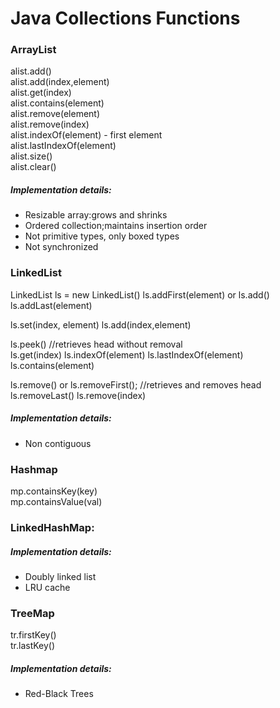 # Java Collections Functions
### ArrayList
alist.add()  
alist.add(index,element)  
alist.get(index)  
alist.contains(element)  
alist.remove(element)  
alist.remove(index)  
alist.indexOf(element) - first element  
alist.lastIndexOf(element)  
alist.size()  
alist.clear()  

##### Implementation details:
* Resizable array:grows and shrinks
* Ordered collection;maintains insertion order
* Not primitive types, only boxed types
* Not synchronized

### LinkedList
LinkedList<String> ls = new LinkedList<String>()
ls.addFirst(element) or ls.add()
ls.addLast(element)  
  
ls.set(index, element)
ls.add(index,element) 
  
ls.peek() //retrieves head without removal    
ls.get(index)
ls.indexOf(element)
ls.lastIndexOf(element)
ls.contains(element)

ls.remove() or ls.removeFirst(); //retrieves and removes head  
ls.removeLast()
ls.remove(index)

##### Implementation details:
* Non contiguous

### Hashmap
mp.containsKey(key)  
mp.containsValue(val)  

### LinkedHashMap: 
##### Implementation details:
* Doubly linked list
* LRU cache

### TreeMap 
tr.firstKey()  
tr.lastKey()  
##### Implementation details:
* Red-Black Trees
